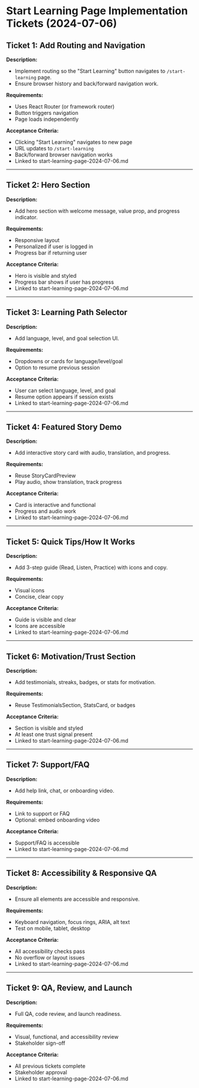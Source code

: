# Start Learning Page Implementation Tickets (2024-07-06)

## Ticket 1: Add Routing and Navigation
**Description:**
- Implement routing so the "Start Learning" button navigates to `/start-learning` page.
- Ensure browser history and back/forward navigation work.

**Requirements:**
- Uses React Router (or framework router)
- Button triggers navigation
- Page loads independently

**Acceptance Criteria:**
- Clicking "Start Learning" navigates to new page
- URL updates to `/start-learning`
- Back/forward browser navigation works
- Linked to start-learning-page-2024-07-06.md

---

## Ticket 2: Hero Section
**Description:**
- Add hero section with welcome message, value prop, and progress indicator.

**Requirements:**
- Responsive layout
- Personalized if user is logged in
- Progress bar if returning user

**Acceptance Criteria:**
- Hero is visible and styled
- Progress bar shows if user has progress
- Linked to start-learning-page-2024-07-06.md

---

## Ticket 3: Learning Path Selector
**Description:**
- Add language, level, and goal selection UI.

**Requirements:**
- Dropdowns or cards for language/level/goal
- Option to resume previous session

**Acceptance Criteria:**
- User can select language, level, and goal
- Resume option appears if session exists
- Linked to start-learning-page-2024-07-06.md

---

## Ticket 4: Featured Story Demo
**Description:**
- Add interactive story card with audio, translation, and progress.

**Requirements:**
- Reuse StoryCardPreview
- Play audio, show translation, track progress

**Acceptance Criteria:**
- Card is interactive and functional
- Progress and audio work
- Linked to start-learning-page-2024-07-06.md

---

## Ticket 5: Quick Tips/How It Works
**Description:**
- Add 3-step guide (Read, Listen, Practice) with icons and copy.

**Requirements:**
- Visual icons
- Concise, clear copy

**Acceptance Criteria:**
- Guide is visible and clear
- Icons are accessible
- Linked to start-learning-page-2024-07-06.md

---

## Ticket 6: Motivation/Trust Section
**Description:**
- Add testimonials, streaks, badges, or stats for motivation.

**Requirements:**
- Reuse TestimonialsSection, StatsCard, or badges

**Acceptance Criteria:**
- Section is visible and styled
- At least one trust signal present
- Linked to start-learning-page-2024-07-06.md

---

## Ticket 7: Support/FAQ
**Description:**
- Add help link, chat, or onboarding video.

**Requirements:**
- Link to support or FAQ
- Optional: embed onboarding video

**Acceptance Criteria:**
- Support/FAQ is accessible
- Linked to start-learning-page-2024-07-06.md

---

## Ticket 8: Accessibility & Responsive QA
**Description:**
- Ensure all elements are accessible and responsive.

**Requirements:**
- Keyboard navigation, focus rings, ARIA, alt text
- Test on mobile, tablet, desktop

**Acceptance Criteria:**
- All accessibility checks pass
- No overflow or layout issues
- Linked to start-learning-page-2024-07-06.md

---

## Ticket 9: QA, Review, and Launch
**Description:**
- Full QA, code review, and launch readiness.

**Requirements:**
- Visual, functional, and accessibility review
- Stakeholder sign-off

**Acceptance Criteria:**
- All previous tickets complete
- Stakeholder approval
- Linked to start-learning-page-2024-07-06.md 